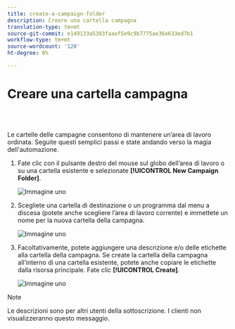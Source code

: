 ```yaml
---
title: create-a-campaign-folder
description: Creare una cartella campagna
translation-type: tm+mt
source-git-commit: e149133a5383faaef5e9c9b7775ae36e633ed7b1
workflow-type: tm+mt
source-wordcount: '120'
ht-degree: 0%

---
```



# Creare una cartella campagna

<br> 

Le cartelle delle campagne consentono di mantenere un’area di lavoro ordinata. Seguite questi semplici passi e state andando verso la magia dell&#39;automazione.

1. Fate clic con il pulsante destro del mouse sul globo dell’area di lavoro o su una cartella esistente e selezionate **[!UICONTROL New Campaign Folder]**.

   ![Immagine uno](/help/sky/assets/campaign-folders/create-a-campaign-folder/create-a-campaign-folder-1.png)

1. Scegliete una cartella di destinazione o un programma dal menu a discesa (potete anche scegliere l’area di lavoro corrente) e immettete un nome per la nuova cartella della campagna.

   ![Immagine uno](/help/sky/assets/campaign-folders/create-a-campaign-folder/create-a-campaign-folder-2.png)

1. Facoltativamente, potete aggiungere una descrizione e/o delle etichette alla cartella della campagna. Se create la cartella della campagna all’interno di una cartella esistente, potete anche copiare le etichette dalla risorsa principale. Fate clic **[!UICONTROL Create]**.

   ![Immagine uno](/help/sky/assets/campaign-folders/create-a-campaign-folder/create-a-campaign-folder-3.png)

>[!NOTE]
>
>Le descrizioni sono per altri utenti della sottoscrizione. I clienti non visualizzeranno questo messaggio.
